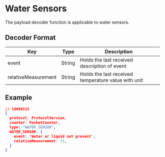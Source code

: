 # Water Sensors

The payload decoder function is applicable to water sensors.


## Decoder Format

| Key                  | Type    | Description                                                 |
| -------------------- | ------- | ----------------------------------------------------------- |
| event                | String  | Holds the last received description of event                |
| relativeMeasurement  | String  | Holds the last received temperature value with unit         |

## Example

```json
// 16080115
{
  protocol: ProtocolVersion,
  counter: PacketCounter,
  type: "WATER_SENSOR",
  WATER_SENSOR: {
    event: 'Water or liquid not present',
    relativeMeasurement: 21,
  }
}
```
